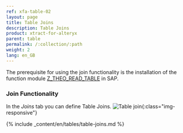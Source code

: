 ```yaml
---
ref: xfa-table-02
layout: page
title: Table Joins
description: Table Joins 
product: xtract-for-alteryx
parent: table
permalink: /:collection/:path
weight: 2
lang: en_GB
---
```

The prerequisite for using the join functionality is the installation of the function module [Z_THEO_READ_TABLE](../sap-customizing) in SAP.

### Join Functionality

In the *Joins* tab you can define Table Joins.
![Table join ](/img/content/table-join-tab.png){:class="img-responsive"}

{% include _content/en/tables/table-joins.md  %} 


